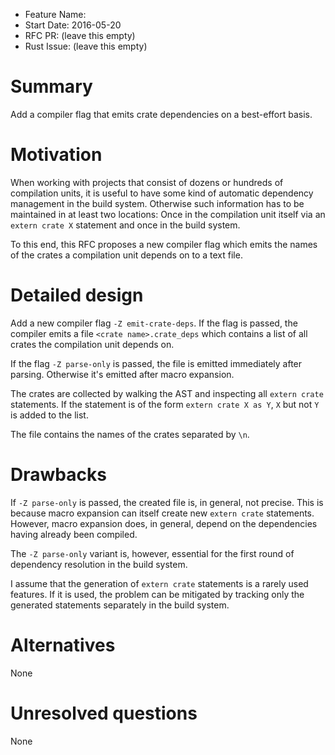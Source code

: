 - Feature Name:
- Start Date: 2016-05-20
- RFC PR: (leave this empty)
- Rust Issue: (leave this empty)

# Summary
[summary]: #summary

Add a compiler flag that emits crate dependencies on a best-effort basis.

# Motivation
[motivation]: #motivation

When working with projects that consist of dozens or hundreds of compilation
units, it is useful to have some kind of automatic dependency management in the
build system. Otherwise such information has to be maintained in at least two
locations: Once in the compilation unit itself via an `extern crate X` statement
and once in the build system.

To this end, this RFC proposes a new compiler flag which emits the names of the
crates a compilation unit depends on to a text file.

# Detailed design
[design]: #detailed-design

Add a new compiler flag `-Z emit-crate-deps`. If the flag is passed, the
compiler emits a file `<crate name>.crate_deps` which contains a list of all
crates the compilation unit depends on.

If the flag `-Z parse-only` is passed, the file is emitted immediately after
parsing. Otherwise it's emitted after macro expansion.

The crates are collected by walking the AST and inspecting all `extern crate`
statements. If the statement is of the form `extern crate X as Y`, `X` but not
`Y` is added to the list.

The file contains the names of the crates separated by `\n`.

# Drawbacks
[drawbacks]: #drawbacks

If `-Z parse-only` is passed, the created file is, in general, not precise. This
is because macro expansion can itself create new `extern crate` statements.
However, macro expansion does, in general, depend on the dependencies having
already been compiled.

The `-Z parse-only` variant is, however, essential for the first round of
dependency resolution in the build system.

I assume that the generation of `extern crate` statements is a rarely used
features. If it is used, the problem can be mitigated by tracking only the
generated statements separately in the build system.

# Alternatives
[alternatives]: #alternatives

None

# Unresolved questions
[unresolved]: #unresolved-questions

None
